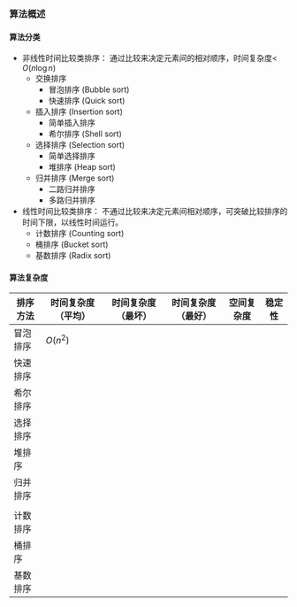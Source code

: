 ### 算法概述

#### 算法分类

- 非线性时间比较类排序： 通过比较来决定元素间的相对顺序，时间复杂度< $O(n\log n)$
  - 交换排序
    - 冒泡排序 (Bubble sort)
    - 快速排序 (Quick sort)
  - 插入排序 (Insertion sort)
    - 简单插入排序 
    - 希尔排序 (Shell sort)
  - 选择排序 (Selection sort)
    - 简单选择排序
    - 堆排序 (Heap sort)
  - 归并排序 (Merge sort)
    - 二路归并排序 
    - 多路归并排序 
- 线性时间比较类排序： 不通过比较来决定元素间相对顺序，可突破比较排序的时间下限，以线性时间运行。
  - 计数排序 (Counting sort)
  - 桶排序 (Bucket sort)
  - 基数排序 (Radix sort)

#### 算法复杂度

| 排序方法 | 时间复杂度（平均） | 时间复杂度（最坏） | 时间复杂度（最好） | 空间复杂度 | 稳定性 |
| -------- | ------------------ | ------------------ | ------------------ | ---------- | ------ |
| 冒泡排序 | $O(n^2)$           |                    |                    |            |        |
| 快速排序 |                    |                    |                    |            |        |
| 希尔排序 |                    |                    |                    |            |        |
| 选择排序 |                    |                    |                    |            |        |
| 堆排序   |                    |                    |                    |            |        |
| 归并排序 |                    |                    |                    |            |        |
|          |                    |                    |                    |            |        |
| 计数排序 |                    |                    |                    |            |        |
| 桶排序   |                    |                    |                    |            |        |
| 基数排序 |                    |                    |                    |            |        |

